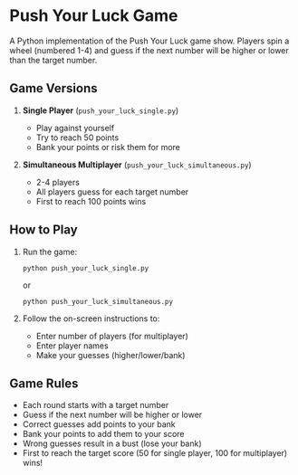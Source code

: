 # Push Your Luck Game

A Python implementation of the Push Your Luck game show. Players spin a wheel (numbered 1-4) and guess if the next number will be higher or lower than the target number.

## Game Versions

1. **Single Player** (`push_your_luck_single.py`)
   - Play against yourself
   - Try to reach 50 points
   - Bank your points or risk them for more

2. **Simultaneous Multiplayer** (`push_your_luck_simultaneous.py`)
   - 2-4 players
   - All players guess for each target number
   - First to reach 100 points wins

## How to Play

1. Run the game:
   ```
   python push_your_luck_single.py
   ```
   or
   ```
   python push_your_luck_simultaneous.py
   ```

2. Follow the on-screen instructions to:
   - Enter number of players (for multiplayer)
   - Enter player names
   - Make your guesses (higher/lower/bank)

## Game Rules

- Each round starts with a target number
- Guess if the next number will be higher or lower
- Correct guesses add points to your bank
- Bank your points to add them to your score
- Wrong guesses result in a bust (lose your bank)
- First to reach the target score (50 for single player, 100 for multiplayer) wins!